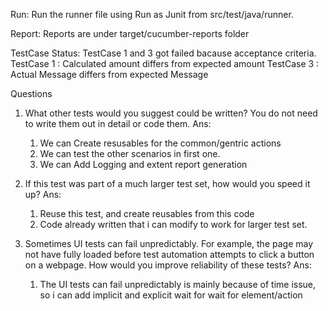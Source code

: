 Run:
Run the runner file using Run as Junit from src/test/java/runner. 

Report:
Reports are under target/cucumber-reports folder

TestCase Status:
TestCase 1 and 3 got failed bacause acceptance criteria.
TestCase 1 : Calculated amount differs from expected amount
TestCase 3  : Actual Message differs from expected Message


Questions

1.	What other tests would you suggest could be written? You do not need to write them out in detail or code them.
    Ans: 
    1. We can Create resusables for the common/gentric actions
    2. We can test the other scenarios in first one.
    3. We can Add Logging and extent report generation
2.	If this test was part of a much larger test set, how would you speed it up?
    Ans: 
    1. Reuse this test, and create reusables from this code
    2. Code already written that i can modify to work for larger test set.
  
4.	Sometimes UI tests can fail unpredictably. For example, the page may not have fully loaded before test automation attempts to click a button on a webpage. How would you improve reliability of these tests?
    Ans: 
    1. The UI tests can fail unpredictably is mainly because of time issue, so i can add implicit and explicit wait for wait for element/action
